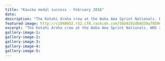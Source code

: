 ```yaml
---
title: "Kauika medal success - February 2016"
date: 
description: "The Kotahi Aroha crew at the Waka Ama Sprint Nationals. Back from left, Tanginoa Matthews, Daniel Kauika, Poutama Hamahona-Taiaroa. Front, Josh Larkin, Matenga Tamehana, Corbin Warren."
featured-image: http://c1940652.r52.cf0.rackcdn.com/56b9192db8d39a7859000824/2016-Waka-Ame-Sprint-Nationals.jpg
excerpt: "The Kotahi Aroha crew at the Waka Ama Sprint Nationals. WHS students/former students, back from left, Tanginoa Matthews, Daniel Kauika, Poutama Hamahona-Taiaroa. Front, Josh Larkin, Matenga Tamehana, Corbin Warren, Wanganui Chronicle article on 6/2/16..."
gallery-image-1: 
gallery-image-2: 
gallery-image-3: 
gallery-image-4: 
gallery-image-5: 
---
```

